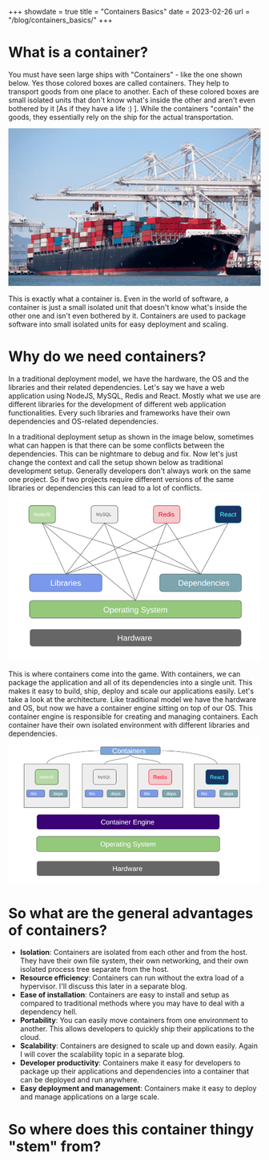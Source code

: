 +++
showdate = true
title = "Containers Basics"
date = 2023-02-26
url = "/blog/containers_basics/"
+++
# What is a container?
You must have seen large ships with "Containers" - like the one shown below. Yes those colored boxes are called containers. They help to transport goods from one place to another. Each of these colored boxes are small isolated units that don't know what's inside the other and aren't even bothered by it [As if they have a life :) ]. While the containers "contain" the goods, they essentially rely on the ship for the actual transportation.

![Ship OP](https://raw.githubusercontent.com/ArkaprabhaChakraborty/ArkaprabhaChakraborty.github.io/main/data/images/what-are-container-ships-1.png)

This is exactly what a container is. Even in the world of software, a container is just a small isolated unit that doesn't know what's inside the other one and isn't even bothered by it. Containers are used to package software into small isolated units for easy deployment and scaling.

# Why do we need containers?

In a traditional deployment model, we have the hardware, the OS and the libraries and their related dependencies. Let's say we have a web application using NodeJS, MySQL, Redis and React. Mostly what we use are different libraries for the development of different web application functionalities. Every such libraries and frameworks have their own dependencies and OS-related dependencies. 

In a traditional deployment setup as shown in the image below, sometimes what can happen is that there can be some conflicts between the dependencies. This can be nightmare to debug and fix. Now let's just change the context and call the setup shown below as traditional development setup. Generally developers don't always work on the same one project. So if two projects require different versions of the same libraries or dependencies this can lead to a lot of conflicts. 
![Traditional deployment](https://raw.githubusercontent.com/ArkaprabhaChakraborty/ArkaprabhaChakraborty.github.io/main/data/images/traditional-deployment.png)

This is where containers come into the game. With containers, we can package the application and all of its dependencies into a single unit. This makes it easy to build, ship, deploy and scale our applications easily. Let's take a look at the architecture. Like traditional model we have the hardware and OS, but now we have a container engine sitting on top of our OS. This container engine is responsible for creating and managing containers. Each container have their own isolated environment with different libraries and dependencies.
![Container deployment](https://raw.githubusercontent.com/ArkaprabhaChakraborty/ArkaprabhaChakraborty.github.io/main/data/images/container-deployment.png)

# So what are the general advantages of containers?

- **Isolation**: Containers are isolated from each other and from the host. They have their own file system, their own networking, and their own isolated process tree separate from the host.
- **Resource efficiency**: Containers can run without the extra load of a hypervisor. I'll discuss this later in a separate blog.
- **Ease of installation**: Containers are easy to install and setup as compared to traditional methods where you may have to deal with a dependency hell.
- **Portability**: You can easily move containers from one environment to another. This allows developers to quickly ship their applications to the cloud.
- **Scalability**: Containers are designed to scale up and down easily. Again I will cover the scalability topic in a separate blog.
- **Developer productivity**: Containers make it easy for developers to package up their applications and dependencies into a container that can be deployed and run anywhere.
- **Easy deployment and management**: Containers make it easy to deploy and manage applications on a large scale.

# So where does this container thingy "stem" from?

